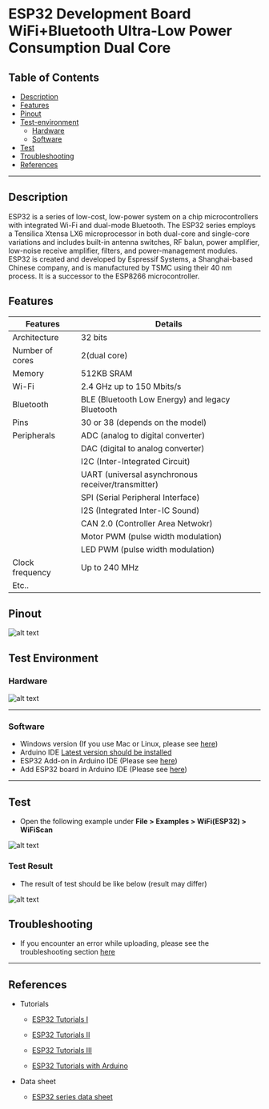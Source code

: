 # ESP32 Development Board WiFi+Bluetooth Ultra-Low Power Consumption Dual Core

## Table of Contents

-   [Description](#description)
-   [Features](#features)
-   [Pinout](#pinout)
-   [Test-environment](#test-environment)
    -   [Hardware](#hardware)
    -   [Software](#software)
-   [Test](#test)
-   [Troubleshooting](#troubleshooting)
-   [References](#references)

---

## Description

ESP32 is a series of low-cost, low-power system on a chip microcontrollers with integrated Wi-Fi and dual-mode Bluetooth. The ESP32 series employs a Tensilica Xtensa LX6 microprocessor in both dual-core and single-core variations and includes built-in antenna switches, RF balun, power amplifier, low-noise receive amplifier, filters, and power-management modules. ESP32 is created and developed by Espressif Systems, a Shanghai-based Chinese company, and is manufactured by TSMC using their 40 nm process. It is a successor to the ESP8266 microcontroller.

## Features

| Features        | Details                                            |
| --------------- | -------------------------------------------------- |
| Architecture    | 32 bits                                            |
| Number of cores | 2(dual core)                                       |
| Memory          | 512KB SRAM                                         |
| Wi-Fi           | 2.4 GHz up to 150 Mbits/s                          |
| Bluetooth       | BLE (Bluetooth Low Energy) and legacy Bluetooth    |
| Pins            | 30 or 38 (depends on the model)                    |
| Peripherals     | ADC (analog to digital converter)                  |
|                 | DAC (digital to analog converter)                  |
|                 | I2C (Inter-Integrated Circuit)                     |
|                 | UART (universal asynchronous receiver/transmitter) |
|                 | SPI (Serial Peripheral Interface)                  |
|                 | I2S (Integrated Inter-IC Sound)                    |
|                 | CAN 2.0 (Controller Area Netwokr)                  |
|                 | Motor PWM (pulse width modulation)                 |
|                 | LED PWM (pulse width modulation)                   |
| Clock frequency | Up to 240 MHz                                      |
| Etc..           |                                                    |

## Pinout

![alt text](https://bit.ly/3toQLeK 'pinout')

## Test Environment

### Hardware

![alt text](https://bit.ly/3qStWi1 'ESP32-30p')

---

### Software

-   Windows version (If you use Mac or Linux, please see [here](http://bit.ly/3tmXwxF))
-   Arduino IDE [Latest version should be installed](https://www.arduino.cc/en/software)
-   ESP32 Add-on in Arduino IDE (Please see [here](http://bit.ly/2UnFLxy))
-   Add ESP32 board in Arduino IDE (Please see [here](http://bit.ly/3tmXwxF))

---

## Test

-   Open the following example under <b>File > Examples > WiFi(ESP32) > WiFiScan</b>

![alt text](https://bit.ly/2Ozqcoy 'example')

### Test Result

-   The result of test should be like below (result may differ)

![alt text](https://bit.ly/3ls1xyk 'result')

## Troubleshooting

-   If you encounter an error while uploading, please see the troubleshooting section [here](http://bit.ly/3tmXwxF)

---

## References

-   Tutorials

    -   [ESP32 Tutorials I](https://randomnerdtutorials.com/getting-started-with-esp32/)

    -   [ESP32 Tutorials II](https://randomnerdtutorials.com/installing-the-esp32-board-in-arduino-ide-windows-instructions/)

    -   [ESP32 Tutorials III](http://esp32.net/)

    -   [ESP32 Tutorials with Arduino](https://www.dfrobot.com/blog-964.html)

-   Data sheet
    -   [ESP32 series data sheet](https://www.mouser.com/datasheet/2/891/esp-wroom-32_datasheet_en-1223836.pdf)
